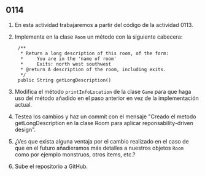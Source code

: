## 0114

1. En esta actividad trabajaremos a partir del código de la actividad 0113.

2. Implementa en la clase `Room` un método con la siguiente cabecera:

        /**
         * Return a long description of this room, of the form:
         *     You are in the 'name of room'
         *     Exits: north west southwest
         * @return A description of the room, including exits.
         */
        public String getLongDescription()

3. Modifica el método `printInfoLocation` de la clase `Game` para que haga uso  del método añadido en el paso anterior en vez de la implementación actual.

4. Testea los cambios y haz un commit con el mensaje "Creado el metodo getLongDescription en la clase Room para aplicar reponsability-driven design".

5. ¿Ves que exista alguna ventaja por el cambio realizado en el caso de que en el futuro añadieramos más detalles a nuestros objetos `Room` como por ejemplo monstruos, otros items, etc.?

6. Sube el repositorio a GitHub.
